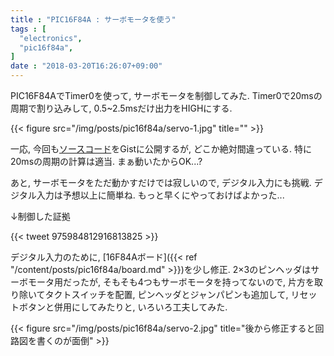 ```yaml
---
title : "PIC16F84A : サーボモータを使う"
tags : [
  "electronics",
  "pic16f84a",
]
date : "2018-03-20T16:26:07+09:00"
---
```


PIC16F84AでTimer0を使って, サーボモータを制御してみた.
Timer0で20msの周期で割り込みして, 0.5~2.5msだけ出力をHIGHにする.
<!--more-->

{{< figure src="/img/posts/pic16f84a/servo-1.jpg" title="" >}}

一応, 今回も[ソースコード](https://gist.github.com/siubiang/1ea44fd9f3cc07e0533092fa847bb244)をGistに公開するが, どこか絶対間違っている. 特に20msの周期の計算は適当. まぁ動いたからOK...?

あと, サーボモータをただ動かすだけでは寂しいので, デジタル入力にも挑戦. デジタル入力は予想以上に簡単ね. もっと早くにやっておけばよかった...

↓制御した証拠

{{< tweet 975984812916813825 >}}

デジタル入力のために, [16F84Aボード]({{< ref "/content/posts/pic16f84a/board.md" >}})を少し修正. 2×3のピンヘッダはサーボモータ用だったが, そもそも4つもサーボモータを持ってないので, 片方を取り除いてタクトスイッチを配置, ピンヘッダとジャンパピンも追加して, リセットボタンと併用にしてみたりと, いろいろ工夫してみた.   

{{< figure src="/img/posts/pic16f84a/servo-2.jpg" title="後から修正すると回路図を書くのが面倒" >}}
